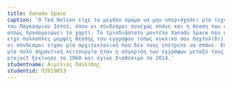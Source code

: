 ```yaml
---
title: Xanadu Space
caption: 'Ο Ted Nelson είχε το μεγάλο όραμα να μην υπερισχύσει μία τεχνολογία σαν αυτή
του Παγκόσμιου Ιστού, όπου οι σύνδεσμοι συνεχώς σπάνε και η θέαση των εγγράφων 
απλώς προσομοιώνει το χαρτί. Το τρισδιάστατο μοντέλο Xanadu Space που εφηύρε 
είχε πολλαπλές μορφές θέασης του εγγράφου (όπως κυκλικό σαν δαχτυλίδι) και 
οι σύνδεσμοι είχαν μία αρχιτεκτονική που δεν τους επέτρεπε να σπάνε. Επίσης 
μία πολύ σημαντική λειτουργία ήταν η σύγκριση των εγγράφων μεταξύ τους. Το 
project ξεκίνησε το 1960 και έγινε διαθέσιμο το 2014.'
studentname: Αιμίλιος Παυλίδης
studentid: Π2019053
---
```

